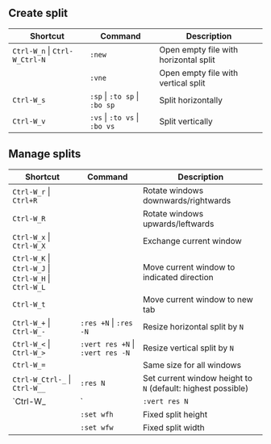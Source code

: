 ---
---

## Create split

| Shortcut | Command | Description |
| --- | --- | --- |
| `Ctrl-W_n` \| `Ctrl-W_Ctrl-N` | `:new` | Open empty file with horizontal split |
|  | `:vne` | Open empty file with vertical split |
| `Ctrl-W_s` | `:sp` \| `:to sp` \| `:bo sp` | Split horizontally |
| `Ctrl-W_v` | `:vs` \| `:to vs` \| `:bo vs` | Split vertically |

## Manage splits

| Shortcut | Command | Description |
| --- | --- | --- |
| `Ctrl-W_r` \| `Ctrl+R` | | Rotate windows downwards/rightwards |
| `Ctrl-W_R` | | Rotate windows upwards/leftwards |
| `Ctrl-W_x` \| `Ctrl-W_X` | | Exchange current window |
| `Ctrl-W_K` \| `Ctrl-W_J` \| `Ctrl-W_H` \| `Ctrl-W_L` | | Move current window to indicated direction |
| `Ctrl-W_t` | | Move current window to new tab |
| `Ctrl-W_+` \| `Ctrl-W_-` | `:res +N` \| `:res -N` | Resize horizontal split by `N` |
| `Ctrl-W_<` \| `Ctrl-W_>` | `:vert res +N` \| `:vert res -N` | Resize vertical split by `N` |
| `Ctrl-W_=` | | Same size for all windows |
| `Ctrl-W_Ctrl-_` \| `Ctrl-W__` | `:res N` | Set current window height to `N` (default: highest possible) |
| `Ctrl-W_|` | `:vert res N` | Set current window width to `N` (default: widest possible) |
| | `:set wfh` | Fixed split height |
| | `:set wfw` | Fixed split width |
